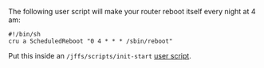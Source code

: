 The following user script will make your router reboot itself every night at 4 am:

```
#!/bin/sh
cru a ScheduledReboot "0 4 * * * /sbin/reboot"
```

Put this inside an `/jffs/scripts/init-start` [user script](https://github.com/RMerl/asuswrt-merlin.ng/wiki/User-scripts).
